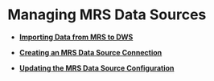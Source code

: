 # Managing MRS Data Sources<a name="en-us_topic_0065840552"></a>

-   **[Importing Data from MRS to DWS](importing-data-from-mrs-to-dws.md)**  

-   **[Creating an MRS Data Source Connection](creating-an-mrs-data-source-connection.md)**  

-   **[Updating the MRS Data Source Configuration](updating-the-mrs-data-source-configuration.md)**  


